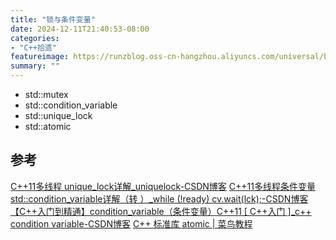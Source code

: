 ```yaml
---
title: "锁与条件变量"
date: 2024-12-11T21:40:53-08:00
categories: 
- "C++拾遗"
featureimage: https://runzblog.oss-cn-hangzhou.aliyuncs.com/universal/background1.jpg
summary: ""
---
```


- std::mutex
- std::condition_variable
- std::unique_lock
- std::atomic
## 参考
[C++11多线程 unique_lock详解_uniquelock-CSDN博客](https://blog.csdn.net/u012507022/article/details/85909567)
[C++11多线程条件变量std::condition_variable详解（转 ）_while (!ready) cv.wait(lck);-CSDN博客](https://blog.csdn.net/qq_38210354/article/details/107168532)
[【C++入门到精通】condition_variable（条件变量）C++11 [ C++入门 ]_c++ condition variable-CSDN博客](https://blog.csdn.net/m0_75215937/article/details/135074541)
[C++ 标准库 atomic | 菜鸟教程](https://www.runoob.com/cplusplus/cpp-libs-atomic.html)